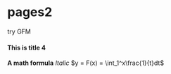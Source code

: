 # pages2

try GFM

#### This is title 4

**A math formula** *Italic*
$y = F(x) =  \int_1^x\frac{1}{t}dt$

